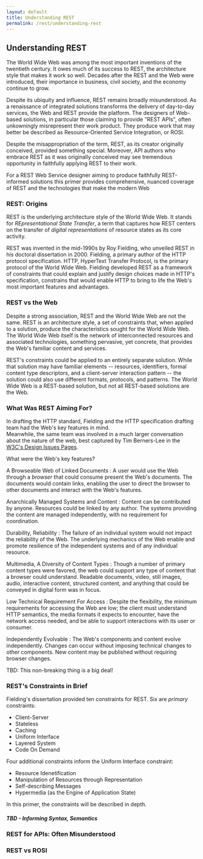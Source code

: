 ```yaml
---
layout: default
title: Understanding REST
permalink: /rest/understanding-rest
---
```


## Understanding REST

The World Wide Web was among the most important 
inventions of the twentieth century.  It owes
much of its success to REST, the architecture
style that makes it work so well.  Decades after
the REST and the Web were introduced, their
importance in business, civil society, and
the economy continue to grow.

Despite its ubiquity and influence, REST remains
broadly misunderstood. As a renaissance of
integrated solutions transforms the delivery of
day-to-day services, the Web and REST provide
the platform. The designers of Web-based
solutions, in particular those claiming to
provide "REST APIs", often unkowningly
misrepresent their work product.  They
produce work that may better be described
as Resource-Oriented Service Integration, 
or ROSI.

Despite the misappropriation of the term, 
REST, as its creator originally conceived,
provided something special.  Moreover,
API authors who embrace REST as it
was originally conceived may see tremendous
opportunity in faithfully applying REST 
to their work.

For a REST Web Service designer aiming
to produce faithfully REST-informed
solutions this primer provides 
comprehensive, nuanced coverage of
REST and the technologies that make
the modern Web

### REST: Origins

REST is the underlying architecture style
of the World Wide Web.  It stands for
_REpresentational State Transfer_, a
term that captures how REST centers
on the transfer of
_digital representations_ of resource
states as its core activity.

REST was invented in the mid-1990s 
by Roy Fielding, who unveiled REST
in his doctoral dissertation in 2000.
Fielding, a primary author of the HTTP
protocol specification.  HTTP, 
HyperText Transfer Protocol, is the
primary protocol of the World Wide 
Web. Fielding developed REST
as a framework of constraints that
could explain and justify design
choices made in HTTP's specification,
constrains that would enable HTTP to
bring to life the Web's most important
features and advantages.

### REST vs the Web

Despite a strong association, REST and
the World Wide Web are not the same.
REST is an architecture style, a set
of constraints that, when applied to
a solution, produce the characteristics
sought for the World Wide Web.  The
World Wide Web itself is the network
of interconnected resources and 
associated technologies, something
pervasive, yet concrete, that 
provides the Web's familiar content 
and services.

REST's constraints could be applied
to an entirely separate solution.
While that solution may have familiar
elements -- resources, identifiers,
formal content type descriptors,
and a client-server interaction
pattern -- the solution could also
use different formats, protocols,
and patterns.  The World Wide
Web is a REST-based solution, but
not all REST-based solutions are
the Web.

### What Was REST Aiming For?

In drafting the HTTP standard, Fielding 
and the HTTP specification drafting team 
had the Web's key features in mind.  
Meanwhile, the same team was involved
in a much larger conversation about the
nature of the web, best captured by
Tim Berners-Lee in the 
[W3C's Design Issues Pages](https://www.w3.org/DesignIssues/).

What were the Web's key features?

A Browseable Web of Linked Documents
: A user would use the Web through a *browser*
that could consume present the Web's documents.
The documents would contain links, enabling
the user to direct the browser to other 
documents and interact with the Web's features.

Anarchically Managed Systems and Content
: Content can be contributed by anyone.
Resources could be linked by any author.  The
systems providing the content are
managed independently, with no requirement
for coordination.

Durability, Reliability
: The failure of an individual system would not
impact the reliability of the Web.  The
underlying mechanics of the Web enable and
promote resilience of the independent systems
and of any individual resource.  

Multimedia, A Diversity of Content Types
: Though a number of primary content types
were favored, the web could support any
type of content that a browser could
understand.  Readable documents, video,
still images, audio, interactive content,
structured content, and anything that
could be conveyed in digital form
was in focus.

Low Technical Requirement For Access
: Despite the flexibility, the minimum
requirements for accessing the Web
are low; the client must understand
HTTP semantics, the media formats it
expects to encounter, have the 
network access needed, and be
able to support interactions with
its user or consumer.

Independently Evolvable
: The Web's components and content
evolve independently.  Changes can
occur without imposing technical 
changes to other components. New 
content may be published without 
requiring browser changes.

TBD: This non-breaking thing is
a big deal!  

### REST's Constraints in Brief

Fielding's dissertation provided ten
constraints for REST.  Six are 
_primary_ constraints:
- Client-Server
- Stateless
- Caching
- Uniform Interface
- Layered System
- Code On Demand

Four additional constraints inform the 
Uniform Interface constraint:
- Resource Idenetification
- Manipulation of Resources through Representation
- Self-describing Messages
- Hypermedia (as the Engine of Application State)

In this primer, the constraints will be described
in depth.  





##### TBD - Informing Syntax, Semantics





### REST for APIs: Often Misunderstood

### REST vs ROSI 

